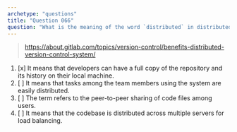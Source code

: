 ```yaml
---
archetype: "questions"
title: "Question 066"
question: "What is the meaning of the word `distributed` in distributed version control system?"
---
```



> https://about.gitlab.com/topics/version-control/benefits-distributed-version-control-system/
1. [x] It means that developers can have a full copy of the repository and its history on their local machine.
1. [ ] It means that tasks among the team members using the system are easily distributed.
1. [ ] The term refers to the peer-to-peer sharing of code files among users.
1. [ ] It means that the codebase is distributed across multiple servers for load balancing.
